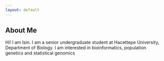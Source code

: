 ```yaml
---
layout: default
---
```


## About Me

<!--<img class="profile-picture" src="sherlock.jpg">-->

Hi! I am Isin. I am a senior undergraduate student at Hacettepe University, Department of Biology. I am interested in bioinformatics, population genetics and statistical genomics

